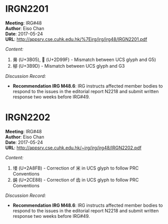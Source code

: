 IRGN2201
========
**Meeting**: IRG#48  
**Author**: Eiso Chan  
**Date**: 2017-05-24  
**URL**: http://appsrv.cse.cuhk.edu.hk/%7Eirg/irg/irg48/IRGN2201.pdf  

*Content:*
1. 㬅 (U+3B05), 𭦟 (U+2D99F) - Mismatch between UCS glyph and G5)
2. 㮝 (U+3B9D) - Mismatch between UCS glyph and G3

*Discussion Record:*
- **Recommendation IRG M48.6**: IRG instructs affected member bodies to respond to the issues in the editorial report N2218 and submit written response two weeks before IRG#49.

IRGN2202
========
**Meeting**: IRG#48  
**Author**: Eiso Chan  
**Date**: 2017-05-24  
**URL**: http://appsrv.cse.cuhk.edu.hk/~irg/irg/irg48/IRGN2202.pdf

*Content:*
1. 𪣻 (U+2A8FB) - Correction of 米 in UCS glyph to follow PRC Conventions
2. 𬺈 (U+2CE88) - Correction of 齿 in UCS glyph to follow PRC Conventions

*Discussion Record:*
- **Recommendation IRG M48.6**: IRG instructs affected member bodies to respond to the issues in the editorial report N2218 and submit written response two weeks before IRG#49.
